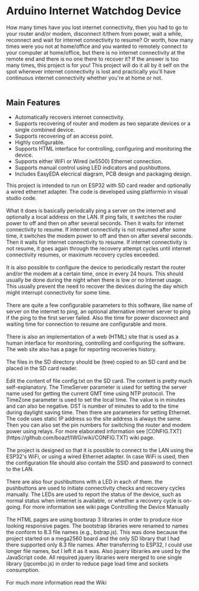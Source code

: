 Arduino Internet Watchdog Device
================================

How many times have you lost internet connectivity, then you had to go to your router and/or modem, disconnect it/them from power, wait a while,  reconnect and wait for internet connectivity to resume? Or worth, how many times were you not at home/office and you wanted to remotely connect to your computer at home/office, but there is no internet connectivity at the remote end and there is no one there to recover it? If the answer is too many times, this project is for you! This project will do it all by it self on the spot whenever internet connectivity is lost and practically you'll have continuous internet connectivity whether you're at home or not.
<br/><br/>
<h2>Main Features</h2>
<ul>
  <li>Automatically recovers internet connectivity.</li>
  <li>Supports recovering of router and modem as two separate devices or a single combined device.</li>
  <li>Supports recovering of an access point.</li>
  <li>Highly configurable.</li>
  <li>Supports HTML interface for controlling, configuring and monitoring the device.</li>
  <li>Supports either WiFi or Wired (w5500) Ethernet connection.</li>
  <li>Supports manual control using LED indicators and pushbuttons.</li>
  <li>Includes EasyEDA elecrical diagram, PCB design and packaging design.</li>
</ul>
This project is intended to run on ESP32 with SD card reader and optionally a wired ethernet adapter. The code is developed using platformio in visual studio code.
<br/><br/>
What it does is basically periodcally ping a server on the internet and optionally a local address on the LAN. If ping fails, it switches the router power to off and then on after several seconds. Then it waits for internet connectivity to resume. If internet connectivity is not resumed after some time, it switches the modem power to off and then on after several seconds. Then it waits for internet connectivity to resume. If internet connectivity is not resume, it goes again through the recovery attempt cycles until internet connectivity resumes, or maximum recovery cycles exceeded.
<br/><br/>
It is also possible to configure the device to periodically restart the router and/or the modem at a certain time, once in every 24 hours. This should usually be done during the night when there is low or no Internet usage. This usually prevent the need to recover the devices during the day which might interrupt connectivity for some time.
<br/><br/>
There are quite a few configurable parameters to this software, like name of server on the internet to ping, an optional alternative internet server to ping if the ping to the first server failed. Also the time for power disconnect and waiting time for connection to resume are configurable and more.
<br/><br/>
There is also an implementation of a web (HTML) site that is used as a human interface for monitoring, controlling and configuring the software. The web site also has a page for reporting recoveries history.
<br/><br/>
The files in the SD directory should be (tree) copied to an SD card and be placed in the SD card reader.
<br/><br/>
Edit the content of file config.txt on the SD card. The content is pretty much self-explanatory. The TimeServer parameter is used for setting the server name used for getting the current GMT time using NTP protocol. The TimeZone parameter is used to set the local time. The value is in minutes and can also be negative. DST is number of minutes to add to the time during daylight saving time. Then there are parameters for setting Ethernet. The code uses static IP address so the site address is always the same. Then you can also set the pin numbers for switching the router and modem power using relays. For more elaborated information see [CONFIG.TXT](https://github.com/boazf/IWG/wiki/CONFIG.TXT) wiki page.
<br/><br/>
The project is designed so that it is possible to connect to the LAN using the ESP32's WiFi, or using a wired Ethernet adapter. In case WiFi is used, then the configuration file should also contain the SSID and password to connect to the LAN.
<br/><br/>
There are also four pushbuttons with a LED in each of them. the pushbuttons are used to initiate connectivity checks and recovery cycles manually. The LEDs are used to report the status of the device, such as normal status when imternet is available, or whether a recovery cycle is on-going. For more information see wiki page Controlling the Device Manually
<br/><br/>
The HTML pages are using bootsrap 3 libraries in order to produce nice looking responsive pages. The bootstrap libraries were renamed to names the conform to 8.3 file names (e.g., bstrap.js). This was done because the project started on a mega2560 board and the only SD library that I had there supported only 8.3 file names. After transferring to ESP32, I could use longer file names, but I left it as it was. Also jquery libraries are used by the JavaScript code. All required jquery libraries were merged to one single library (jqcombo.js) in order to reduce page load time and sockets consumption.</br></br>
For much more information read the Wiki
